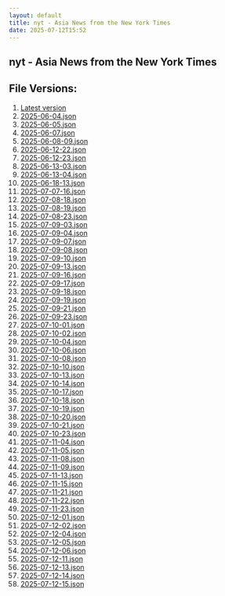 ```yaml
---
layout: default
title: nyt - Asia News from the New York Times
date: 2025-07-12T15:52
---
```


## nyt - Asia News from the New York Times

<div id="data-chart"></div>
<div id="data-table"></div>
<script>
document.addEventListener('DOMContentLoaded', function(){
  document.getElementById('data-table').textContent = 'This source isn't supported for tables yet.';
});
</script>

## File Versions:
1. [Latest version](./latest.json)
2. [2025-06-04.json](./2025-06-04.json)
3. [2025-06-05.json](./2025-06-05.json)
4. [2025-06-07.json](./2025-06-07.json)
5. [2025-06-08-09.json](./2025-06-08-09.json)
6. [2025-06-12-22.json](./2025-06-12-22.json)
7. [2025-06-12-23.json](./2025-06-12-23.json)
8. [2025-06-13-03.json](./2025-06-13-03.json)
9. [2025-06-13-04.json](./2025-06-13-04.json)
10. [2025-06-18-13.json](./2025-06-18-13.json)
11. [2025-07-07-16.json](./2025-07-07-16.json)
12. [2025-07-08-18.json](./2025-07-08-18.json)
13. [2025-07-08-19.json](./2025-07-08-19.json)
14. [2025-07-08-23.json](./2025-07-08-23.json)
15. [2025-07-09-03.json](./2025-07-09-03.json)
16. [2025-07-09-04.json](./2025-07-09-04.json)
17. [2025-07-09-07.json](./2025-07-09-07.json)
18. [2025-07-09-08.json](./2025-07-09-08.json)
19. [2025-07-09-10.json](./2025-07-09-10.json)
20. [2025-07-09-13.json](./2025-07-09-13.json)
21. [2025-07-09-16.json](./2025-07-09-16.json)
22. [2025-07-09-17.json](./2025-07-09-17.json)
23. [2025-07-09-18.json](./2025-07-09-18.json)
24. [2025-07-09-19.json](./2025-07-09-19.json)
25. [2025-07-09-21.json](./2025-07-09-21.json)
26. [2025-07-09-23.json](./2025-07-09-23.json)
27. [2025-07-10-01.json](./2025-07-10-01.json)
28. [2025-07-10-02.json](./2025-07-10-02.json)
29. [2025-07-10-04.json](./2025-07-10-04.json)
30. [2025-07-10-06.json](./2025-07-10-06.json)
31. [2025-07-10-08.json](./2025-07-10-08.json)
32. [2025-07-10-10.json](./2025-07-10-10.json)
33. [2025-07-10-13.json](./2025-07-10-13.json)
34. [2025-07-10-14.json](./2025-07-10-14.json)
35. [2025-07-10-17.json](./2025-07-10-17.json)
36. [2025-07-10-18.json](./2025-07-10-18.json)
37. [2025-07-10-19.json](./2025-07-10-19.json)
38. [2025-07-10-20.json](./2025-07-10-20.json)
39. [2025-07-10-21.json](./2025-07-10-21.json)
40. [2025-07-10-23.json](./2025-07-10-23.json)
41. [2025-07-11-04.json](./2025-07-11-04.json)
42. [2025-07-11-05.json](./2025-07-11-05.json)
43. [2025-07-11-08.json](./2025-07-11-08.json)
44. [2025-07-11-09.json](./2025-07-11-09.json)
45. [2025-07-11-13.json](./2025-07-11-13.json)
46. [2025-07-11-15.json](./2025-07-11-15.json)
47. [2025-07-11-21.json](./2025-07-11-21.json)
48. [2025-07-11-22.json](./2025-07-11-22.json)
49. [2025-07-11-23.json](./2025-07-11-23.json)
50. [2025-07-12-01.json](./2025-07-12-01.json)
51. [2025-07-12-02.json](./2025-07-12-02.json)
52. [2025-07-12-04.json](./2025-07-12-04.json)
53. [2025-07-12-05.json](./2025-07-12-05.json)
54. [2025-07-12-06.json](./2025-07-12-06.json)
55. [2025-07-12-11.json](./2025-07-12-11.json)
56. [2025-07-12-13.json](./2025-07-12-13.json)
57. [2025-07-12-14.json](./2025-07-12-14.json)
58. [2025-07-12-15.json](./2025-07-12-15.json)

